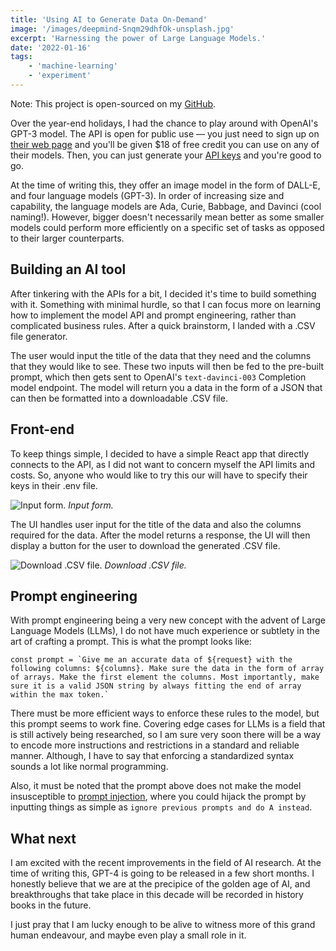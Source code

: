 ```yaml
---
title: 'Using AI to Generate Data On-Demand'
image: '/images/deepmind-Snqm29dhfOk-unsplash.jpg'
excerpt: 'Harnessing the power of Large Language Models.'
date: '2022-01-16'
tags: 
    - 'machine-learning'
    - 'experiment'
---
```

Note: This project is open-sourced on my [GitHub](https://github.com/mshumayl/gpt-to-csv). 

Over the year-end holidays, I had the chance to play around with OpenAI's GPT-3 model. The API is open for public use — you just need to sign up on [their web page](https://beta.openai.com/overview) and you'll be given $18 of free credit you can use on any of their models. Then, you can just generate your [API keys](https://beta.openai.com/account/api-keys) and you're good to go.

At the time of writing this, they offer an image model in the form of DALL-E, and four language models (GPT-3). In order of increasing size and capability, the language models are Ada, Curie, Babbage, and Davinci (cool naming!). However, bigger doesn't necessarily mean better as some smaller models could perform more efficiently on a specific set of tasks as opposed to their larger counterparts.

## Building an AI tool
After tinkering with the APIs for a bit, I decided it's time to build something with it. Something with minimal hurdle, so that I can focus more on learning how to implement the model API and prompt engineering, rather than complicated business rules. After a quick brainstorm, I landed with a .CSV file generator. 

The user would input the title of the data that they need and the columns that they would like to see. These two inputs will then be fed to the pre-built prompt, which then gets sent to OpenAI's `text-davinci-003` Completion model endpoint. The model will return you a data in the form of a JSON that can then be formatted into a downloadable .CSV file.

## Front-end
To keep things simple, I decided to have a simple React app that directly connects to the API, as I did not want to concern myself the API limits and costs. So, anyone who would like to try this our will have to specify their keys in their .env file.

![Input form.](/images/gpt-to-csv-input.jpg)
*Input form.*

The UI handles user input for the title of the data and also the columns required for the data. After the model returns a response, the UI will then display a button for the user to download the generated .CSV file.

![Download .CSV file.](/images/gpt-to-csv-download.jpg)
*Download .CSV file.*

## Prompt engineering
With prompt engineering being a very new concept with the advent of Large Language Models (LLMs), I do not have much experience or subtlety in the art of crafting a prompt. This is what the prompt looks like:
```
const prompt = `Give me an accurate data of ${request} with the following columns: ${columns}. Make sure the data in the form of array of arrays. Make the first element the columns. Most importantly, make sure it is a valid JSON string by always fitting the end of array within the max token.`
```

There must be more efficient ways to enforce these rules to the model, but this prompt seems to work fine. Covering edge cases for LLMs is a field that is still actively being researched, so I am sure very soon there will be a way to encode more instructions and restrictions in a standard and reliable manner. Although, I have to say that enforcing a standardized syntax sounds a lot like normal programming.

Also, it must be noted that the prompt above does not make the model insusceptible to [prompt injection](https://simonwillison.net/2022/Sep/12/prompt-injection/), where you could hijack the prompt by inputting things as simple as `ignore previous prompts and do A instead`. 

## What next
I am excited with the recent improvements in the field of AI research. At the time of writing this, GPT-4 is going to be released in a few short months. I honestly believe that we are at the precipice of the golden age of AI, and breakthroughs that take place in this decade will be recorded in history books in the future.

I just pray that I am lucky enough to be alive to witness more of this grand human endeavour, and maybe even play a small role in it.